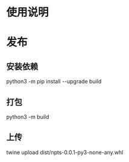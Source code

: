 # 使用说明



# 发布
## 安装依赖
python3 -m pip install --upgrade build

## 打包
python3 -m build

## 上传
twine upload dist/npts-0.0.1-py3-none-any.whl